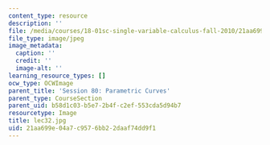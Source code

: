 ```yaml
---
content_type: resource
description: ''
file: /media/courses/18-01sc-single-variable-calculus-fall-2010/21aa699e04a7c9576bb22daaf74dd9f1_lec32.jpg
file_type: image/jpeg
image_metadata:
  caption: ''
  credit: ''
  image-alt: ''
learning_resource_types: []
ocw_type: OCWImage
parent_title: 'Session 80: Parametric Curves'
parent_type: CourseSection
parent_uid: b58d1c03-b5e7-2b4f-c2ef-553cda5d94b7
resourcetype: Image
title: lec32.jpg
uid: 21aa699e-04a7-c957-6bb2-2daaf74dd9f1
---
```


